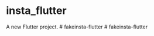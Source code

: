 # insta_flutter

A new Flutter project.
#   f a k e i n s t a - f l u t t e r  
 #   f a k e i n s t a - f l u t t e r  
 